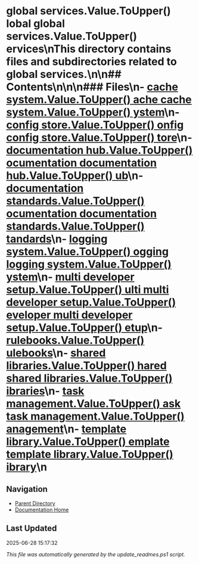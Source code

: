 ﻿# global services.Value.ToUpper() lobal  global services.Value.ToUpper() ervices\nThis directory contains files and subdirectories related to global services.\n\n## Contents\n<!-- toc -->\n\n### Files\n- [cache system.Value.ToUpper() ache  cache system.Value.ToUpper() ystem](./cache_system.md)\n- [config store.Value.ToUpper() onfig  config store.Value.ToUpper() tore](./config_store.md)\n- [documentation hub.Value.ToUpper() ocumentation  documentation hub.Value.ToUpper() ub](./documentation_hub.md)\n- [documentation standards.Value.ToUpper() ocumentation  documentation standards.Value.ToUpper() tandards](./documentation_standards.md)\n- [logging system.Value.ToUpper() ogging  logging system.Value.ToUpper() ystem](./logging_system.md)\n- [multi developer setup.Value.ToUpper() ulti  multi developer setup.Value.ToUpper() eveloper  multi developer setup.Value.ToUpper() etup](./multi_developer_setup.md)\n- [rulebooks.Value.ToUpper() ulebooks](./rulebooks.md)\n- [shared libraries.Value.ToUpper() hared  shared libraries.Value.ToUpper() ibraries](./shared_libraries.md)\n- [task management.Value.ToUpper() ask  task management.Value.ToUpper() anagement](./task_management.md)\n- [template library.Value.ToUpper() emplate  template library.Value.ToUpper() ibrary](./template_library.md)\n
## Navigation

- [Parent Directory](../)
- [Documentation Home](../../)

## Last Updated

2025-06-28 15:17:32

*This file was automatically generated by the update_readmes.ps1 script.*